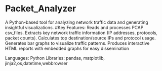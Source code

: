 # Packet_Analyzer
A Python-based tool for analyzing network traffic data and generating insightful visualizations.
#Key Features:
Reads and processes PCAP csv_files.
Extracts key network traffic information (IP addresses, protocols, packet counts).
Calculates top destination/source IPs and protocol usage.
Generates bar graphs to visualize traffic patterns.
Produces interactive HTML reports with embedded graphs for easy dissemination

Languages: Python
Libraries: pandas, matplotlib, jinja2,os,datetime,webbrowser

